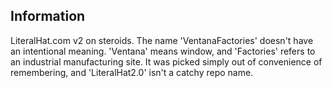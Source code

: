 ## Information

LiteralHat.com v2 on steroids. 
The name 'VentanaFactories' doesn't have an intentional meaning. 'Ventana' means window, and 'Factories' refers to an industrial manufacturing site. It was picked simply out of convenience of remembering, and 'LiteralHat2.0' isn't a catchy repo name. 
